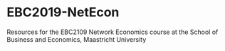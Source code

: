 # EBC2019-NetEcon
Resources for the EBC2109 Network Economics course at the School of Business and Economics, Maastricht University
